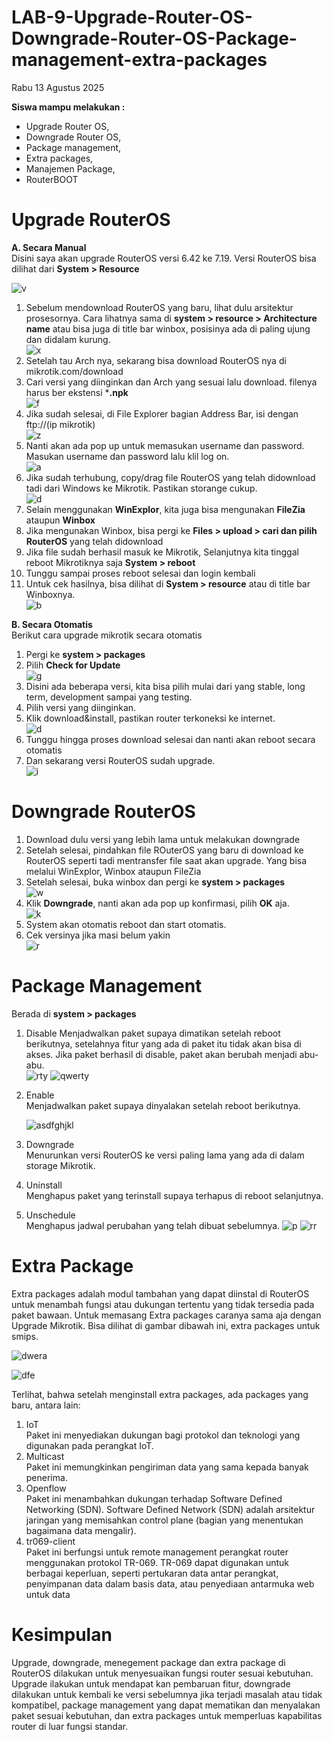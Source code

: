 # LAB-9-Upgrade-Router-OS-Downgrade-Router-OS-Package-management-extra-packages
Rabu 13 Agustus 2025

**Siswa mampu melakukan :**  
- Upgrade Router OS,  
- Downgrade Router OS,  
- Package management,  
- Extra packages,  
- Manajemen Package,  
- RouterBOOT  

# Upgrade RouterOS
**A. Secara Manual**  
        Disini saya akan upgrade RouterOS versi 6.42 ke 7.19. Versi RouterOS bisa dilihat dari **System > Resource**  
        
![v](reso.PNG)  
    
  1. Sebelum mendownload RouterOS yang baru, lihat dulu arsitektur prosesornya. Cara lihatnya sama di **system > resource > Architecture name** atau bisa juga di title bar winbox, posisinya ada di paling ujung dan didalam kurung.  
    ![x](reso.PNG)  
  2. Setelah tau Arch nya, sekarang bisa download RouterOS nya di mikrotik.com/download  
  3. Cari versi yang diinginkan dan Arch yang sesuai lalu download. filenya harus ber ekstensi ***.npk**  
    ![f](routeros.PNG)  
  5. Jika sudah selesai, di File Explorer bagian Address Bar, isi dengan ftp://(ip mikrotik)  
    ![z](atas.PNG)  
  6. Nanti akan ada pop up untuk memasukan username dan password. Masukan username dan password lalu klil log on.  
    ![a](login.PNG)  
  7. Jika sudah terhubung, copy/drag file RouterOS yang telah didownload tadi dari Windows ke Mikrotik. Pastikan storange cukup.  
    ![d](dir.PNG)  
  8. Selain menggunakan **WinExplor**, kita juga bisa mengunakan **FileZia** ataupun **Winbox**  
  9. Jika mengunakan Winbox, bisa pergi ke **Files > upload > cari dan pilih RouterOS** yang telah didownload  
  10. Jika file sudah berhasil masuk ke Mikrotik, Selanjutnya kita tinggal reboot Mikrotiknya saja **System > reboot**  
  11. Tunggu sampai proses reboot selesai dan login kembali  
  12. Untuk cek hasilnya, bisa dilihat di **System > resource** atau di title bar Winboxnya.  
    ![b](persi.PNG)  

**B. Secara Otomatis**  
    Berikut cara upgrade mikrotik secara otomatis  
  1. Pergi ke **system > packages**  
  2. Pilih **Check for Update**  
     ![g](pkg.PNG)  
  3. Disini ada beberapa versi, kita bisa pilih mulai dari yang stable, long term, development sampai yang testing.  
  4. Pilih versi yang diinginkan.  
  5. Klik download&install, pastikan router terkoneksi ke internet.  
     ![d](pkgs.PNG)  
  6. Tunggu hingga proses download selesai dan nanti akan reboot secara otomatis  
  7. Dan sekarang versi RouterOS sudah upgrade.  
      ![i](verion.PNG)  

# Downgrade RouterOS
  1. Download dulu versi yang lebih lama untuk melakukan downgrade  
  2. Setelah selesai, pindahkan file ROuterOS yang baru di download ke RouterOS seperti tadi mentransfer file saat akan upgrade. Yang bisa melalui WinExplor, Winbox ataupun FileZia  
  3. Setelah selesai, buka winbox dan pergi ke **system > packages**  
     ![w](paket.PNG)  
  4. Klik **Downgrade**, nanti akan ada pop up konfirmasi, pilih **OK** aja.  
     ![k](ribut.PNG)  
  5. System akan otomatis reboot dan start otomatis.  
  6. Cek versinya jika masi belum yakin  
     ![r](persis.PNG)  

# Package Management  
Berada di **system > packages**  
    
  1. Disable
        Menjadwalkan paket supaya dimatikan setelah reboot berikutnya, setelahnya fitur yang ada di paket itu tidak akan bisa di akses. Jika paket berhasil di disable, paket akan berubah menjadi abu-abu.  
     ![rty](vfdfg.PNG)
     ![qwerty](after.PNG)  
       
  2. Enable  
        Menjadwalkan paket supaya dinyalakan setelah reboot berikutnya.  

     ![asdfghjkl](zxcvb.PNG)  
  4. Downgrade  
        Menurunkan versi RouterOS ke versi paling lama yang ada di dalam storage Mikrotik.  
  6. Uninstall  
        Menghapus paket yang terinstall supaya terhapus di reboot selanjutnya.  
  8. Unschedule  
        Menghapus jadwal perubahan yang telah dibuat sebelumnya.
     ![p](mnbv.PNG)
     ![rr](tgbhy.PNG)

# Extra Package  
Extra packages adalah modul tambahan yang dapat diinstal di RouterOS untuk menambah fungsi atau dukungan tertentu yang tidak tersedia pada paket bawaan. Untuk memasang Extra packages caranya sama aja dengan Upgrade Mikrotik. Bisa dilihat di gambar dibawah ini, extra packages untuk smips.  
  
![dwera](befores.PNG)  
  
![dfe](afters.PNG)  

Terlihat, bahwa setelah menginstall extra packages, ada packages yang baru, antara lain:  
   1. IoT  
      Paket ini menyediakan dukungan bagi protokol dan teknologi yang digunakan pada perangkat IoT.  
   2. Multicast  
      Paket ini memungkinkan pengiriman data yang sama kepada banyak penerima.  
   3. Openflow  
      Paket ini menambahkan dukungan terhadap Software Defined Networking (SDN). Software Defined Network (SDN) adalah arsitektur jaringan yang memisahkan control plane (bagian yang menentukan bagaimana data mengalir).  
   4. tr069-client  
      Paket ini berfungsi untuk remote management perangkat router menggunakan protokol TR-069. TR-069 dapat digunakan untuk berbagai keperluan, seperti pertukaran data antar perangkat, penyimpanan data dalam basis data, atau penyediaan antarmuka web untuk data  

# Kesimpulan  
Upgrade, downgrade, menegement package dan extra package di RouterOS dilakukan untuk menyesuaikan fungsi router sesuai kebutuhan. Upgrade ilakukan untuk mendapat kan pembaruan fitur, downgrade dilakukan untuk kembali ke versi sebelumnya jika terjadi masalah atau tidak kompatibel, package management yang dapat mematikan dan menyalakan paket sesuai kebutuhan, dan extra packages untuk memperluas kapabilitas router di luar fungsi standar.  
